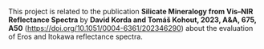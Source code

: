 This project is related to the publication **Silicate Mineralogy from Vis–NIR Reflectance Spectra** by **David Korda and Tomáš Kohout, 2023, A&A, 675, A50** (https://doi.org/10.1051/0004-6361/202346290) about the evaluation of Eros and Itokawa reflectance spectra.
